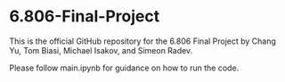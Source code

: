 # 6.806-Final-Project
This is the official GitHub repository for the 6.806 Final Project by Chang Yu,
Tom Biasi, Michael Isakov, and Simeon Radev.

Please follow main.ipynb for guidance on how to run the code.
